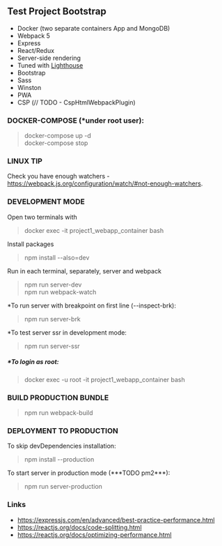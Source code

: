 ## Test Project Bootstrap

- Docker (two separate containers App and MongoDB)
- Webpack 5
- Express
- React/Redux
- Server-side rendering
- Tuned with [Lighthouse](https://developers.google.com/web/tools/lighthouse)
- Bootstrap
- Sass
- Winston
- PWA
- CSP (// TODO - CspHtmlWebpackPlugin)

### DOCKER-COMPOSE (\*under root user):

> docker-compose up -d  
> docker-compose stop

### LINUX TIP

Check you have enough watchers - https://webpack.js.org/configuration/watch/#not-enough-watchers.

### DEVELOPMENT MODE

Open two terminals with

> docker exec -it project1_webapp_container bash

Install packages

> npm install --also=dev

Run in each terminal, separately, server and webpack

> npm run server-dev  
> npm run webpack-watch

\*To run server with breakpoint on first line (--inspect-brk):

> npm run server-brk

\*To test server ssr in development mode:

> npm run server-ssr

##### \*To login as root:

> docker exec -u root -it project1_webapp_container bash

### BUILD PRODUCTION BUNDLE

> npm run webpack-build

### DEPLOYMENT TO PRODUCTION

To skip devDependencies installation:

> npm install --production

To start server in production mode (\*\*\*TODO pm2\*\*\*):

> npm run server-production

### Links

- https://expressjs.com/en/advanced/best-practice-performance.html
- https://reactjs.org/docs/code-splitting.html
- https://reactjs.org/docs/optimizing-performance.html
